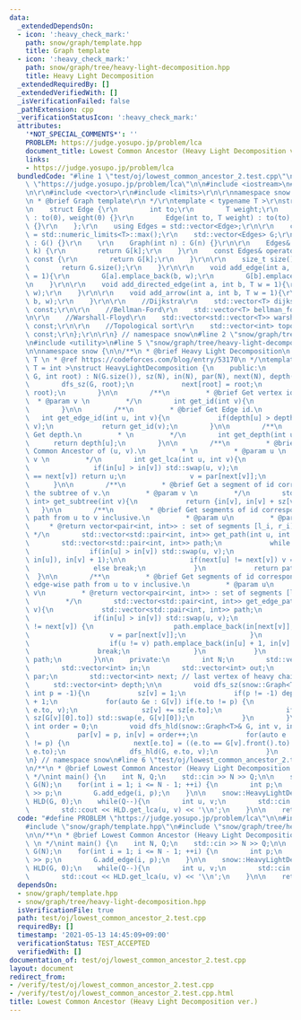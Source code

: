 ```yaml
---
data:
  _extendedDependsOn:
  - icon: ':heavy_check_mark:'
    path: snow/graph/template.hpp
    title: Graph template
  - icon: ':heavy_check_mark:'
    path: snow/graph/tree/heavy-light-decomposition.hpp
    title: Heavy Light Decomposition
  _extendedRequiredBy: []
  _extendedVerifiedWith: []
  _isVerificationFailed: false
  _pathExtension: cpp
  _verificationStatusIcon: ':heavy_check_mark:'
  attributes:
    '*NOT_SPECIAL_COMMENTS*': ''
    PROBLEM: https://judge.yosupo.jp/problem/lca
    document_title: Lowest Common Ancestor (Heavy Light Decomposition ver.)
    links:
    - https://judge.yosupo.jp/problem/lca
  bundledCode: "#line 1 \"test/oj/lowest_common_ancestor_2.test.cpp\"\n#define PROBLEM\
    \ \"https://judge.yosupo.jp/problem/lca\"\n\n#include <iostream>\n#line 2 \"snow/graph/template.hpp\"\
    \n\r\n#include <vector>\r\n#include <limits>\r\n\r\nnamespace snow {\r\n\r\n/**\r\
    \n * @brief Graph template\r\n */\r\ntemplate < typename T >\r\nstruct Graph {\r\
    \n    struct Edge {\r\n        int to;\r\n        T weight;\r\n        Edge()\
    \ : to(0), weight(0) {}\r\n        Edge(int to, T weight) : to(to), weight(weight)\
    \ {}\r\n    };\r\n    using Edges = std::vector<Edge>;\r\n\r\n    const T INF\
    \ = std::numeric_limits<T>::max();\r\n    std::vector<Edges> G;\r\n\r\n    Graph()\
    \ : G() {}\r\n    \r\n    Graph(int n) : G(n) {}\r\n\r\n    Edges& operator[](int\
    \ k) {\r\n        return G[k];\r\n    }\r\n    const Edges& operator[](int k)\
    \ const {\r\n        return G[k];\r\n    }\r\n\r\n    size_t size() const{\r\n\
    \        return G.size();\r\n    }\r\n\r\n    void add_edge(int a, int b, T w\
    \ = 1){\r\n        G[a].emplace_back(b, w);\r\n        G[b].emplace_back(a, w);\r\
    \n    }\r\n\r\n    void add_directed_edge(int a, int b, T w = 1){\r\n        G[a].emplace_back(b,\
    \ w);\r\n    }\r\n\r\n    void add_arrow(int a, int b, T w = 1){\r\n        add_directed_edge(a,\
    \ b, w);\r\n    }\r\n\r\n    //Dijkstra\r\n    std::vector<T> dijkstra(int s)\
    \ const;\r\n\r\n    //Bellman-Ford\r\n    std::vector<T> bellman_ford(int s) const;\r\
    \n\r\n    //Warshall-Floyd\r\n    std::vector<std::vector<T>> warshall_floyd()\
    \ const;\r\n\r\n    //Topological sort\r\n    std::vector<int> topological_sort()\
    \ const;\r\n};\r\n\r\n} // namespace snow\n#line 2 \"snow/graph/tree/heavy-light-decomposition.hpp\"\
    \n#include <utility>\n#line 5 \"snow/graph/tree/heavy-light-decomposition.hpp\"\
    \n\nnamespace snow {\n\n/**\n * @brief Heavy Light Decomposition\n * \n * @tparam\
    \ T \n * @ref https://codeforces.com/blog/entry/53170\n */\ntemplate < typename\
    \ T = int >\nstruct HeavyLightDecomposition {\n    public:\n        HeavyLightDecomposition(snow::Graph<T>&\
    \ G, int root) : N(G.size()), sz(N), in(N), par(N), next(N), depth(N) {\n    \
    \        dfs_sz(G, root);\n            next[root] = root;\n            dfs_hld(G,\
    \ root);\n        }\n\n        /**\n         * @brief Get vertex id.\n       \
    \  * @param v \n         */\n        int get_id(int v){\n            return in[v];\n\
    \        }\n\n        /**\n         * @brief Get Edge id.\n         */\n     \
    \   int get_edge_id(int u, int v){\n            if(depth[u] > depth[v]) std::swap(u,\
    \ v);\n            return get_id(v);\n        }\n\n        /**\n         * @brief\
    \ Get depth.\n         * \n         */\n        int get_depth(int u){\n      \
    \      return depth[u];\n        }\n\n        /**\n         * @brief Get Lowest\
    \ Common Ancestor of (u, v).\n         * \n         * @param u \n         * @param\
    \ v \n         */\n        int get_lca(int u, int v){\n            while (true){\n\
    \                if(in[u] > in[v]) std::swap(u, v);\n                if(next[u]\
    \ == next[v]) return u;\n                v = par[next[v]];\n            }\n  \
    \      }\n\n        /**\n         * @brief Get a segment of id corresponding to\
    \ the subtree of v.\n         * @param v \n         */\n        std::pair<int,\
    \ int> get_subtree(int v){\n            return {in[v], in[v] + sz[v]};\n     \
    \   }\n\n        /**\n         * @brief Get segments of id corresponding to the\
    \ path from u to v inclusive.\n         * @param u\n         * @param v\n    \
    \     * @return vector<pair<int, int>> : set of segments [l_i, r_i)\n        \
    \ */\n        std::vector<std::pair<int, int>> get_path(int u, int v) {\n    \
    \        std::vector<std::pair<int, int>> path;\n            while (true){\n \
    \               if(in[u] > in[v]) std::swap(u, v);\n                path.emplace_back(std::max(in[next[v]],\
    \ in[u]), in[v] + 1);\n\n                if(next[u] != next[v]) v = par[next[v]];\n\
    \                else break;\n            }\n            return path;\n      \
    \  }\n\n        /**\n         * @brief Get segments of id corresponding to the\
    \ edge-wise path from u to v inclusive.\n         * @param u\n         * @param\
    \ v\n         * @return vector<pair<int, int>> : set of segments [l_i, r_i)\n\
    \         */\n        std::vector<std::pair<int, int>> get_edge_path(int u, int\
    \ v){\n            std::vector<std::pair<int, int>> path;\n            while (true){\n\
    \                if(in[u] > in[v]) std::swap(u, v);\n                if(next[u]\
    \ != next[v]) {\n                    path.emplace_back(in[next[v]], in[v] + 1);\n\
    \                    v = par[next[v]];\n                }\n                else{\n\
    \                    if(u != v) path.emplace_back(in[u] + 1, in[v] + 1);\n   \
    \                 break;\n                }\n            }\n            return\
    \ path;\n        }\n\n    private:\n        int N;\n        std::vector<int> sz;\n\
    \        std::vector<int> in;\n        std::vector<int> out;\n        std::vector<int>\
    \ par;\n        std::vector<int> next; // last vertex of heavy chain of x\n  \
    \      std::vector<int> depth;\n\n        void dfs_sz(snow::Graph<T>& G, int v,\
    \ int p = -1){\n            sz[v] = 1;\n            if(p != -1) depth[v] = depth[p]\
    \ + 1;\n            for(auto &e : G[v]) if(e.to != p) {\n                dfs_sz(G,\
    \ e.to, v);\n                sz[v] += sz[e.to];\n                if(sz[e.to] >\
    \ sz[G[v][0].to]) std::swap(e, G[v][0]);\n            }\n        }\n\n       \
    \ int order = 0;\n        void dfs_hld(snow::Graph<T>& G, int v, int p = -1){\n\
    \            par[v] = p, in[v] = order++;\n            for(auto e : G[v]) if(e.to\
    \ != p) {\n                next[e.to] = ((e.to == G[v].front().to) ? next[v] :\
    \ e.to);\n                dfs_hld(G, e.to, v);\n            }\n        }\n};\n\
    \n} // namespace snow\n#line 6 \"test/oj/lowest_common_ancestor_2.test.cpp\"\n\
    \n/**\n * @brief Lowest Common Ancestor (Heavy Light Decomposition ver.)\n * \n\
    \ */\nint main() {\n    int N, Q;\n    std::cin >> N >> Q;\n\n    snow::Graph<int>\
    \ G(N);\n    for(int i = 1; i <= N - 1; ++i) {\n        int p;\n        std::cin\
    \ >> p;\n        G.add_edge(i, p);\n    }\n\n    snow::HeavyLightDecomposition\
    \ HLD(G, 0);\n    while(Q--){\n        int u, v;\n        std::cin >> u >> v;\n\
    \        std::cout << HLD.get_lca(u, v) << '\\n';\n    }\n\n    return 0;\n}\n"
  code: "#define PROBLEM \"https://judge.yosupo.jp/problem/lca\"\n\n#include <iostream>\n\
    #include \"snow/graph/template.hpp\"\n#include \"snow/graph/tree/heavy-light-decomposition.hpp\"\
    \n\n/**\n * @brief Lowest Common Ancestor (Heavy Light Decomposition ver.)\n *\
    \ \n */\nint main() {\n    int N, Q;\n    std::cin >> N >> Q;\n\n    snow::Graph<int>\
    \ G(N);\n    for(int i = 1; i <= N - 1; ++i) {\n        int p;\n        std::cin\
    \ >> p;\n        G.add_edge(i, p);\n    }\n\n    snow::HeavyLightDecomposition\
    \ HLD(G, 0);\n    while(Q--){\n        int u, v;\n        std::cin >> u >> v;\n\
    \        std::cout << HLD.get_lca(u, v) << '\\n';\n    }\n\n    return 0;\n}\n"
  dependsOn:
  - snow/graph/template.hpp
  - snow/graph/tree/heavy-light-decomposition.hpp
  isVerificationFile: true
  path: test/oj/lowest_common_ancestor_2.test.cpp
  requiredBy: []
  timestamp: '2021-05-13 14:45:09+09:00'
  verificationStatus: TEST_ACCEPTED
  verifiedWith: []
documentation_of: test/oj/lowest_common_ancestor_2.test.cpp
layout: document
redirect_from:
- /verify/test/oj/lowest_common_ancestor_2.test.cpp
- /verify/test/oj/lowest_common_ancestor_2.test.cpp.html
title: Lowest Common Ancestor (Heavy Light Decomposition ver.)
---
```

